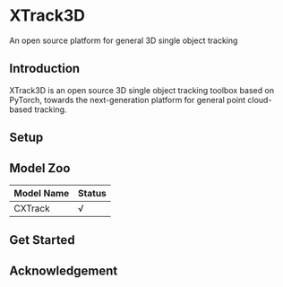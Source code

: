 # XTrack3D

An open source platform for general 3D single object tracking

## Introduction

XTrack3D is an open source 3D single object tracking toolbox based on PyTorch, towards the next-generation platform for general point cloud-based tracking.

## Setup


## Model Zoo

|Model Name|Status|
|----|----|
|CXTrack| √ |


## Get Started





## Acknowledgement

